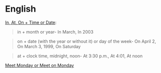 # English

[In, At, On + Time or Date](http://www.5minuteenglish.com/mar18.htm):

> in + month or year- In March, In 2003

> on + date (with the year or without it) or day of the week- On April 2, On March 3, 1999, On Saturday

> at + clock time, midnight, noon- At 3:30 p.m., At 4:01, At noon


[Meet Monday or Meet on Monday](https://painintheenglish.com/case/3394)
